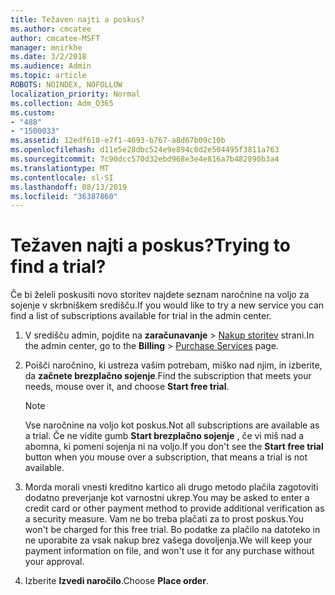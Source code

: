 ```yaml
---
title: Težaven najti a poskus?
ms.author: cmcatee
author: cmcatee-MSFT
manager: mnirkhe
ms.date: 3/2/2018
ms.audience: Admin
ms.topic: article
ROBOTS: NOINDEX, NOFOLLOW
localization_priority: Normal
ms.collection: Adm_O365
ms.custom:
- "488"
- "1500033"
ms.assetid: 12edf610-e7f1-4693-b767-a8d67b09c10b
ms.openlocfilehash: d11e5e28dbc524e9e894c0d2e504495f3811a763
ms.sourcegitcommit: 7c90dcc570d32ebd968e3e4e816a7b482890b3a4
ms.translationtype: MT
ms.contentlocale: sl-SI
ms.lasthandoff: 08/13/2019
ms.locfileid: "36387860"
---
```

# <a name="trying-to-find-a-trial"></a><span data-ttu-id="54663-102">Težaven najti a poskus?</span><span class="sxs-lookup"><span data-stu-id="54663-102">Trying to find a trial?</span></span>

<span data-ttu-id="54663-103">Če bi želeli poskusiti novo storitev najdete seznam naročnine na voljo za sojenje v skrbniškem središču.</span><span class="sxs-lookup"><span data-stu-id="54663-103">If you would like to try a new service you can find a list of subscriptions available for trial in the admin center.</span></span>
  
1. <span data-ttu-id="54663-104">V središču admin, pojdite na **zaračunavanje** \> [Nakup storitev](https://go.microsoft.com/fwlink/p/?linkid=868433) strani.</span><span class="sxs-lookup"><span data-stu-id="54663-104">In the admin center, go to the **Billing** \> [Purchase Services](https://go.microsoft.com/fwlink/p/?linkid=868433) page.</span></span>

2. <span data-ttu-id="54663-105">Poišči naročnino, ki ustreza vašim potrebam, miško nad njim, in izberite, da **začnete brezplačno sojenje**.</span><span class="sxs-lookup"><span data-stu-id="54663-105">Find the subscription that meets your needs, mouse over it, and choose **Start free trial**.</span></span>

    > [!NOTE]
    > <span data-ttu-id="54663-106">Vse naročnine na voljo kot poskus.</span><span class="sxs-lookup"><span data-stu-id="54663-106">Not all subscriptions are available as a trial.</span></span> <span data-ttu-id="54663-107">Če ne vidite gumb **Start brezplačno sojenje** , če vi miš nad a abomna, ki pomeni sojenja ni na voljo.</span><span class="sxs-lookup"><span data-stu-id="54663-107">If you don't see the **Start free trial** button when you mouse over a subscription, that means a trial is not available.</span></span>
  
3. <span data-ttu-id="54663-108">Morda morali vnesti kreditno kartico ali drugo metodo plačila zagotoviti dodatno preverjanje kot varnostni ukrep.</span><span class="sxs-lookup"><span data-stu-id="54663-108">You may be asked to enter a credit card or other payment method to provide additional verification as a security measure.</span></span> <span data-ttu-id="54663-109">Vam ne bo treba plačati za to prost poskus.</span><span class="sxs-lookup"><span data-stu-id="54663-109">You won't be charged for this free trial.</span></span> <span data-ttu-id="54663-110">Bo podatke za plačilo na datoteko in ne uporabite za vsak nakup brez vašega dovoljenja.</span><span class="sxs-lookup"><span data-stu-id="54663-110">We will keep your payment information on file, and won't use it for any purchase without your approval.</span></span>

4. <span data-ttu-id="54663-111">Izberite **Izvedi naročilo**.</span><span class="sxs-lookup"><span data-stu-id="54663-111">Choose **Place order**.</span></span>